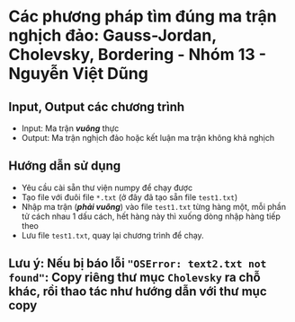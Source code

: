 # Các phương pháp tìm đúng ma trận nghịch đảo: Gauss-Jordan, Cholevsky, Bordering - Nhóm 13 - Nguyễn Việt Dũng
## Input, Output các chương trình
* Input: Ma trận **_vuông_** thực
* Output: Ma trận nghịch đảo hoặc kết luận ma trận không khả nghịch
## Hướng dẫn sử dụng
* Yêu cầu cài sẵn thư viện numpy để chạy được
* Tạo file với đuôi file `*.txt` (ở đây đã tạo sẵn file `test1.txt`)
* Nhập ma trận (**_phải vuông_**) vào file `test1.txt` từng hàng một, mỗi phần tử cách nhau 1 dấu cách, hết hàng này thì xuống dòng nhập hàng tiếp theo
* Lưu file `test1.txt`, quay lại chương trình để chạy.
## Lưu ý: Nếu bị báo lỗi `"OSError: text2.txt not found"`: Copy riêng thư mục `Cholevsky` ra chỗ khác, rồi thao tác như hướng dẫn với thư mục copy
